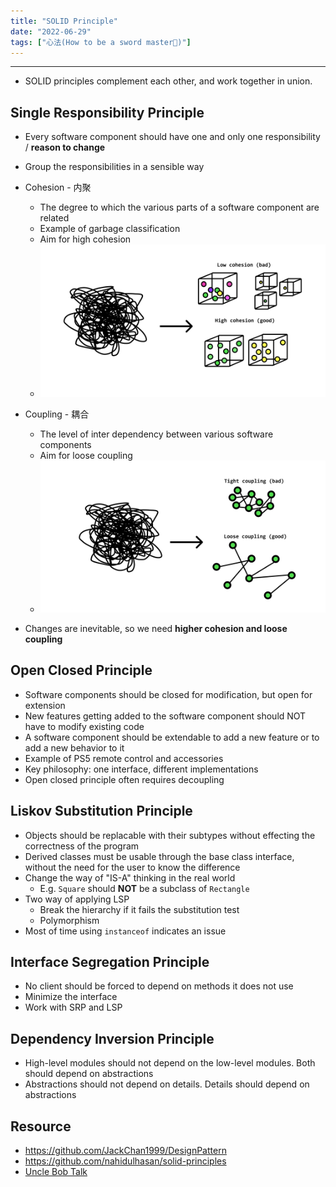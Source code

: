 ```yaml
---
title: "SOLID Principle"
date: "2022-06-29"
tags: ["心法(How to be a sword master🥷)"]
---
```


---

- SOLID principles complement each other, and work together in union.

## Single Responsibility Principle

- Every software component should have one and only one responsibility / **reason to change**
- Group the responsibilities in a sensible way
- Cohesion - 内聚
  - The degree to which the various parts of a software component are related
  - Example of garbage classification
  - Aim for high cohesion
  - ![entropy-and-cohesion](https://raw.githubusercontent.com/hadjShell/hadjshell.github.io/3ec2708a01e389a49fa6541aaa6d27e67cd940c3/imgs/entropy-and-cohesion.svg)
- Coupling - 耦合

  - The level of inter dependency between various software components
  - Aim for loose coupling
  - ![entropy-and-coupling](https://raw.githubusercontent.com/hadjShell/hadjshell.github.io/3ec2708a01e389a49fa6541aaa6d27e67cd940c3/imgs/entropy-and-coupling.svg)

- Changes are inevitable, so we need **higher cohesion and loose coupling**

## Open Closed Principle

- Software components should be closed for modification, but open for extension
- New features getting added to the software component should NOT have to modify existing code
- A software component should be extendable to add a new feature or to add a new behavior to it
- Example of PS5 remote control and accessories
- Key philosophy: one interface, different implementations
- Open closed principle often requires decoupling

## Liskov Substitution Principle

- Objects should be replacable with their subtypes without effecting the correctness of the program
- Derived classes must be usable through the base class interface, without the need for the user to know the difference
- Change the way of "IS-A" thinking in the real world
  - E.g. `Square` should **NOT** be a subclass of `Rectangle`
- Two way of applying LSP
  - Break the hierarchy if it fails the substitution test
  - Polymorphism
- Most of time using `instanceof` indicates an issue

## Interface Segregation Principle

- No client should be forced to depend on methods it does not use
- Minimize the interface
- Work with SRP and LSP

## Dependency Inversion Principle

- High-level modules should not depend on the low-level modules. Both should depend on abstractions
- Abstractions should not depend on details. Details should depend on abstractions

## Resource

- https://github.com/JackChan1999/DesignPattern
- https://github.com/nahidulhasan/solid-principles
- [Uncle Bob Talk](https://www.youtube.com/watch?v=zHiWqnTWsn4)
